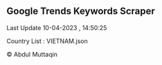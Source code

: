 

## Google Trends Keywords Scraper 
 
Last Update 10-04-2023 , 14:50:25

Country List :
VIETNAM.json



© Abdul Muttaqin 
